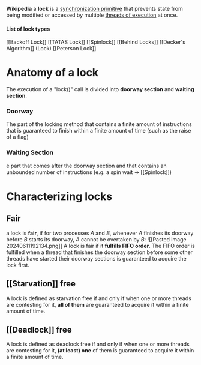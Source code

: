 **Wikipedia**
a **lock** is a [synchronization primitive](https://en.wikipedia.org/wiki/Synchronization_primitive "Synchronization primitive") that prevents state from being modified or accessed by multiple [threads of execution](https://en.wikipedia.org/wiki/Threads_(computer_science) "Threads (computer science)") at once.

#### List of lock types
[[Backoff Lock]]
[[TATAS Lock]]
[[Spinlock]]
[[Behind Locks]]
[[Decker's Algorithm]] (Lock)
[[Peterson Lock]]

# Anatomy of a lock
The execution of a "lock()" call is divided into **doorway section** and **waiting section**.
### **Doorway**
The part of the locking method that contains a finite amount of instructions that is guaranteed to finish within a finite amount of time (such as the raise of a flag)
### **Waiting Section**
e part that comes after the doorway section and that contains an unbounded number of instructions (e.g. a spin wait -> [[Spinlock]])

# Characterizing locks
## Fair
a lock is **fair**, if for two processes _A_ and _B_, whenever _A_ finishes its doorway before _B_ starts its doorway, _A_ cannot be overtaken by _B_:
![[Pasted image 20240611192134.png]]
A lock is fair if it **fulfills FIFO order**. The FIFO order is fulfilled when a thread that finishes the doorway section before some other threads have started their doorway sections is guaranteed to acquire the lock first. 
## [[Starvation]] free
A lock is defined as starvation free if and only if when one or more threads are contesting for it, **all of them** are guaranteed to acquire it within a finite amount of time.
## [[Deadlock]] free
A lock is defined as deadlock free if and only if when one or more threads are contesting for it, **(at least) one** of them is guaranteed to acquire it within a finite amount of time.


